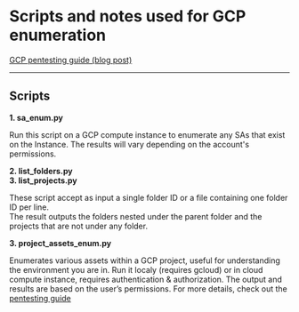 # Scripts and notes used for GCP enumeration

[GCP pentesting guide (blog post)](https://slashparity.com/?p=938)

---
## Scripts 

**1. sa_enum.py**  

Run this script on a GCP compute instance to enumerate any SAs that exist on the Instance.
The results will vary depending on the account's permissions.  

**2. list_folders.py**  
**3. list_projects.py**  

These script accept as input a single folder ID or a file containing one folder ID per line.  
The result outputs the folders nested under the parent folder and the projects that are not under any folder.  

**3. project_assets_enum.py**  

Enumerates various assets within a GCP project, useful for understanding the environment you are in. Run it localy (requires gcloud) or in cloud compute instance, requires authentication & authorization. The output and results are based on the user’s permissions.
For more details, check out the [pentesting guide](https://slashparity.com/?p=938#Enumeration_Script)


